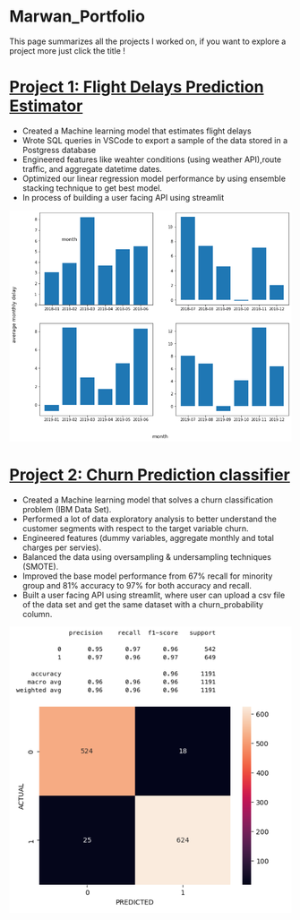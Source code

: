 # Marwan_Portfolio
This page summarizes all the projects I worked on, if you want to explore a project more just click the title !

# [Project 1: Flight Delays Prediction Estimator](https://github.com/MarwanH7/Flight-Prediction) 
* Created a Machine learning model that estimates flight delays 
* Wrote SQL queries in VSCode to export a sample of the data stored in a Postgress database
* Engineered features like weahter conditions (using weather API),route traffic, and aggregate datetime dates. 
* Optimized our linear regression model performance by using ensemble stacking technique to get best model. 
* In process of building a user facing API using streamlit 

![](/Images/EDA%20project%201%20.png)



# [Project 2: Churn Prediction classifier ](https://github.com/MarwanH7/Churn-Prediction) 
* Created a Machine learning model that solves a churn classification problem (IBM Data Set).
* Performed a lot of data exploratory analysis to better understand the customer segments with respect to the target variable churn. 
* Engineered features (dummy variables, aggregate monthly and total charges per servies).
* Balanced the data using oversampling & undersampling techniques (SMOTE).
* Improved the base model performance from 67% recall for minority group and 81% accuracy to 97% for both accuracy and recall. 
* Built a user facing API using streamlit, where user can upload a csv file of the data set and get the same dataset with a churn_probability column.

![](/Images/Model_1_Score.png)


